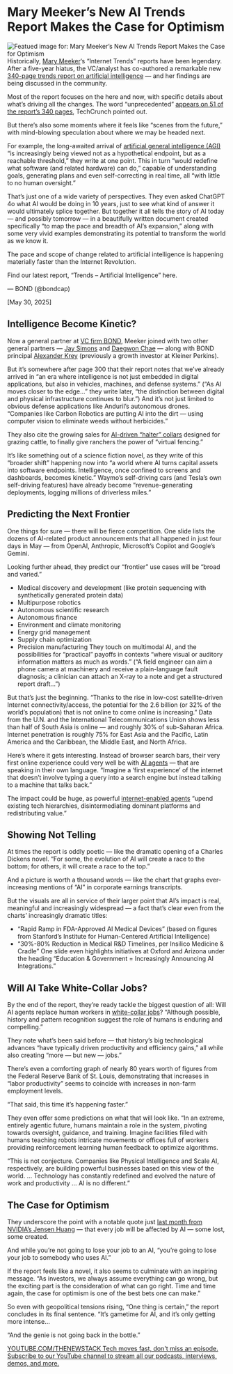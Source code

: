 # Mary Meeker’s New AI Trends Report Makes the Case for Optimism
![Featued image for: Mary Meeker’s New AI Trends Report Makes the Case for Optimism](https://cdn.thenewstack.io/media/2025/06/18ec1eff-outside-the-metron-photo-by-david-cassel-20250604_172108-scaled-2-1024x766.jpg)
Historically, [Mary Meeker](https://www.bondcap.com/partners/mary-meeker/)‘s “Internet Trends” reports have been legendary. After a five-year hiatus, the VC/analyst has co-authored a remarkable new [340-page trends report on artificial intelligence](https://www.bondcap.com/reports/tai) — and her findings are being discussed in the community.

Most of the report focuses on the here and now, with specific details about what’s driving all the changes. The word “unprecedented” [appears on 51 of the report’s 340 pages](https://techcrunch.com/2025/05/30/its-not-your-imagination-ai-is-speeding-up-the-pace-of-change/), TechCrunch pointed out.

But there’s also some moments where it feels like “scenes from the future,” with mind-blowing speculation about where we may be headed next.

For example, the long-awaited arrival of [artificial general intelligence (AGI)](https://thenewstack.io/ai/) “is increasingly being viewed not as a hypothetical endpoint, but as a reachable threshold,” they write at one point. This in turn “would redefine what software (and related hardware) can do,” capable of understanding goals, generating plans and even self-correcting in real time, all “with little to no human oversight.”

That’s just one of a wide variety of perspectives. They even asked ChatGPT 4o what AI would be doing in 10 years, just to see what kind of answer it would ultimately splice together. But together it all tells the story of AI today — and possibly tomorrow — in a beautifully written document created specifically “to map the pace and breadth of AI’s expansion,” along with some very vivid examples demonstrating its potential to transform the world as we know it.

The pace and scope of change related to artificial intelligence is happening materially faster than the Internet Revolution.

Find our latest report, “Trends – Artificial Intelligence” here.

— BOND (@bondcap)

[May 30, 2025]
## Intelligence Become Kinetic?
Now a general partner at [VC firm BOND](https://www.bondcap.com/#bond), Meeker joined with two other general partners — [Jay Simons](https://www.bondcap.com/partners/jay-simons/) and [Daegwon Chae](https://www.bondcap.com/partners/daegwon-chae/) — along with BOND principal [Alexander Krey](https://www.bondcap.com/team/alexander-krey/) (previously a growth investor at Kleiner Perkins).

But it’s somewhere after page 300 that their report notes that we’ve already arrived in “an era where intelligence is not just embedded in digital applications, but also in vehicles, machines, and defense systems.” (“As AI moves closer to the edge…” they write later, “the distinction between digital and physical infrastructure continues to blur.”) And it’s not just limited to obvious defense applications like Anduril’s autonomous drones. “Companies like Carbon Robotics are putting AI into the dirt — using computer vision to eliminate weeds without herbicides.”

They also cite the growing sales for [AI-driven “halter” collars](https://www.halterhq.com/en-us) designed for grazing cattle, to finally give ranchers the power of “virtual fencing.”

It’s like something out of a science fiction novel, as they write of this “broader shift” happening now into “a world where AI turns capital assets into software endpoints. Intelligence, once confined to screens and dashboards, becomes kinetic.” Waymo’s self-driving cars (and Tesla’s own self-driving features) have already become “revenue-generating deployments, logging millions of driverless miles.”

## Predicting the Next Frontier
One things for sure — there will be fierce competition. One slide lists the dozens of AI-related product announcements that all happened in just four days in May — from OpenAI, Anthropic, Microsoft’s Copilot and Google’s Gemini.

Looking further ahead, they predict our “frontier” use cases will be “broad and varied.”

- Medical discovery and development (like protein sequencing with synthetically generated protein data)
- Multipurpose robotics
- Autonomous scientific research
- Autonomous finance
- Environment and climate monitoring
- Energy grid management
- Supply chain optimization
- Precision manufacturing
They touch on multimodal AI, and the possibilities for “practical” payoffs in contexts “where visual or auditory information matters as much as words.” (“A field engineer can aim a phone camera at machinery and receive a plain-language fault diagnosis; a clinician can attach an X-ray to a note and get a structured report draft…”)

But that’s just the beginning. “Thanks to the rise in low-cost satellite-driven Internet connectivity/access, the potential for the 2.6 billion (or 32% of the world’s population) that is not online to come online is increasing.” Data from the U.N. and the International Telecommunications Union shows less than half of South Asia is online — and roughly 30% of sub-Saharan Africa. Internet penetration is roughly 75% for East Asia and the Pacific, Latin America and the Caribbean, the Middle East, and North Africa.

Here’s where it gets interesting. Instead of browser search bars, their very first online experience could very well be with [AI agents](https://thenewstack.io/ai-agents-let-developers-kiss-these-4-chores-goodbye/) — that are speaking in their own language. “Imagine a ‘first experience’ of the internet that doesn’t involve typing a query into a search engine but instead talking to a machine that talks back.”

The impact could be huge, as powerful [internet-enabled agents](https://thenewstack.io/ai-agents-unite-conference-reveals-next-gen-frameworks/) “upend existing tech hierarchies, disintermediating dominant platforms and redistributing value.”

## Showing Not Telling
At times the report is oddly poetic — like the dramatic opening of a Charles Dickens novel. “For some, the evolution of AI will create a race to the bottom; for others, it will create a race to the top.”

And a picture is worth a thousand words — like the chart that graphs ever-increasing mentions of “AI” in corporate earnings transcripts.

But the visuals are all in service of their larger point that AI’s impact is real, meaningful and increasingly widespread — a fact that’s clear even from the charts’ increasingly dramatic titles:

- “Rapid Ramp in FDA-Approved AI Medical Devices” (based on figures from Stanford’s Institute for Human-Centered Artificial Intelligence)
- “30%-80% Reduction in Medical R&D Timelines, per Insilico Medicine & Cradle”
One slide even highlights initiatives at Oxford and Arizona under the heading “Education & Government = Increasingly Announcing AI Integrations.”

## Will AI Take White-Collar Jobs?
By the end of the report, they’re ready tackle the biggest question of all: Will AI agents replace human workers in [white-collar jobs](https://thenewstack.io/will-genai-take-jobs-no-says-docker-ceo/)? “Although possible, history and pattern recognition suggest the role of humans is enduring and compelling.”

They note what’s been said before — that history’s big technological advances “have typically driven productivity and efficiency gains,” all while also creating “more — but new — jobs.”

There’s even a comforting graph of nearly 80 years worth of figures from the Federal Reserve Bank of St. Louis, demonstrating that increases in “labor productivity” seems to coincide with increases in non-farm employment levels.

“That said, this time it’s happening faster.”

They even offer some predictions on what that will look like. “In an extreme, entirely agentic future, humans maintain a role in the system, pivoting towards oversight, guidance, and training. Imagine facilities filled with humans teaching robots intricate movements or offices full of workers providing reinforcement learning human feedback to optimize algorithms.

“This is not conjecture. Companies like Physical Intelligence and Scale AI, respectively, are building powerful businesses based on this view of the world. … Technology has constantly redefined and evolved the nature of work and productivity … AI is no different.”

## The Case for Optimism
They underscore the point with a notable quote just [last month from NVIDIA’s Jensen Huang](https://finance.yahoo.com/news/nvidia-ceo-jensen-huang-on-ai-every-job-will-be-affected-some-will-be-lost-221359044.html) — that every job will be affected by AI — some lost, some created.

And while you’re not going to lose your job to an AI, “you’re going to lose your job to somebody who uses AI.”

If the report feels like a novel, it also seems to culminate with an inspiring message. “As investors, we always assume everything can go wrong, but the exciting part is the consideration of what can go right. Time and time again, the case for optimism is one of the best bets one can make.”

So even with geopolitical tensions rising, “One thing is certain,” the report concludes in its final sentence. “It’s gametime for AI, and it’s only getting more intense…

“And the genie is not going back in the bottle.”

[
YOUTUBE.COM/THENEWSTACK
Tech moves fast, don't miss an episode. Subscribe to our YouTube
channel to stream all our podcasts, interviews, demos, and more.
](https://youtube.com/thenewstack?sub_confirmation=1)